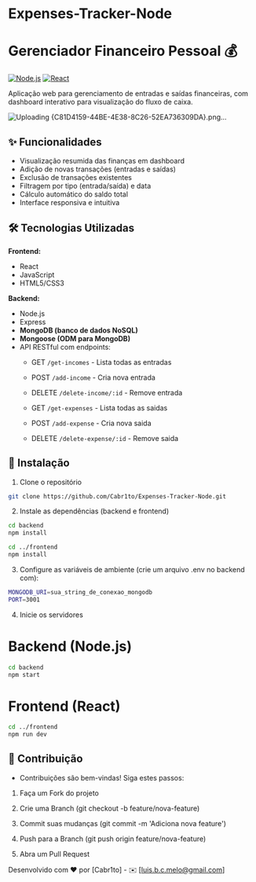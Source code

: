# Expenses-Tracker-Node
# Gerenciador Financeiro Pessoal 💰

[![Node.js](https://img.shields.io/badge/Node.js-18.x-green)](https://nodejs.org/)
[![React](https://img.shields.io/badge/React-18.x-blue)](https://react.dev/)

Aplicação web para gerenciamento de entradas e saídas financeiras, com dashboard interativo para visualização do fluxo de caixa.

![Uploading {C81D4159-44BE-4E38-8C26-52EA736309DA}.png…]()
<!-- Adicione uma imagem real posteriormente -->

## ✨ Funcionalidades

- Visualização resumida das finanças em dashboard
- Adição de novas transações (entradas e saídas)
- Exclusão de transações existentes
- Filtragem por tipo (entrada/saída) e data
- Cálculo automático do saldo total
- Interface responsiva e intuitiva

## 🛠 Tecnologias Utilizadas

**Frontend:**
- React
- JavaScript
- HTML5/CSS3

**Backend:**
- Node.js
- Express
- **MongoDB (banco de dados NoSQL)**
- **Mongoose (ODM para MongoDB)**
- API RESTful com endpoints:
  - GET `/get-incomes` - Lista todas as entradas
  - POST `/add-income` - Cria nova entrada
  - DELETE `/delete-income/:id` - Remove entrada
 
  - GET `/get-expenses` - Lista todas as saidas
  - POST `/add-expense` - Cria nova saida
  - DELETE `/delete-expense/:id` - Remove saida

## 🚀 Instalação

1. Clone o repositório
```bash
git clone https://github.com/Cabr1to/Expenses-Tracker-Node.git
```
2. Instale as dependências (backend e frontend)
```bash
cd backend
npm install

cd ../frontend
npm install
```

3. Configure as variáveis de ambiente (crie um arquivo .env no backend com):
```bash
MONGODB_URI=sua_string_de_conexao_mongodb
PORT=3001
```
4. Inicie os servidores
# Backend (Node.js)
```bash
cd backend
npm start
```
# Frontend (React)
```bash
cd ../frontend
npm run dev
```


## 🤝 Contribuição
- Contribuições são bem-vindas! Siga estes passos:

1. Faça um Fork do projeto

2. Crie uma Branch (git checkout -b feature/nova-feature)

3. Commit suas mudanças (git commit -m 'Adiciona nova feature')

4. Push para a Branch (git push origin feature/nova-feature)

5. Abra um Pull Request


Desenvolvido com ❤️ por [Cabr1to] - ✉️ [luis.b.c.melo@gmail.com]
